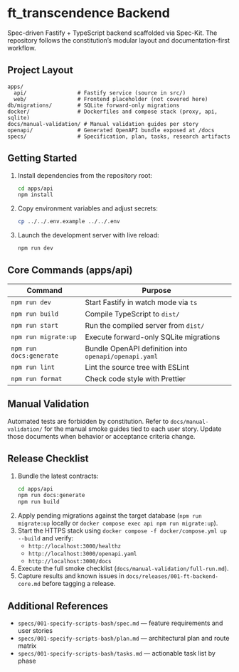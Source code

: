 # ft_transcendence Backend

Spec-driven Fastify + TypeScript backend scaffolded via Spec-Kit. The repository follows the constitution’s modular layout and documentation-first workflow.

## Project Layout

```
apps/
  api/                # Fastify service (source in src/)
  web/                # Frontend placeholder (not covered here)
db/migrations/        # SQLite forward-only migrations
docker/               # Dockerfiles and compose stack (proxy, api, sqlite)
docs/manual-validation/ # Manual validation guides per story
openapi/              # Generated OpenAPI bundle exposed at /docs
specs/                # Specification, plan, tasks, research artifacts
```

## Getting Started

1. Install dependencies from the repository root:
	```sh
	cd apps/api
	npm install
	```
2. Copy environment variables and adjust secrets:
	```sh
	cp ../../.env.example ../../.env
	```
3. Launch the development server with live reload:
	```sh
	npm run dev
	```

## Core Commands (apps/api)

| Command | Purpose |
|---------|---------|
| `npm run dev` | Start Fastify in watch mode via `ts` |
| `npm run build` | Compile TypeScript to `dist/` |
| `npm run start` | Run the compiled server from `dist/` |
| `npm run migrate:up` | Execute forward-only SQLite migrations |
| `npm run docs:generate` | Bundle OpenAPI definition into `openapi/openapi.yaml` |
| `npm run lint` | Lint the source tree with ESLint |
| `npm run format` | Check code style with Prettier |

## Manual Validation

Automated tests are forbidden by constitution. Refer to `docs/manual-validation/` for the manual smoke guides tied to each user story. Update those documents when behavior or acceptance criteria change.

## Release Checklist

1. Bundle the latest contracts:
	```sh
	cd apps/api
	npm run docs:generate
	npm run build
	```
2. Apply pending migrations against the target database (`npm run migrate:up` locally or `docker compose exec api npm run migrate:up`).
3. Start the HTTPS stack using `docker compose -f docker/compose.yml up --build` and verify:
	- `http://localhost:3000/healthz`
	- `http://localhost:3000/openapi.yaml`
	- `http://localhost:3000/docs`
4. Execute the full smoke checklist (`docs/manual-validation/full-run.md`).
5. Capture results and known issues in `docs/releases/001-ft-backend-core.md` before tagging a release.

## Additional References

- `specs/001-specify-scripts-bash/spec.md` — feature requirements and user stories
- `specs/001-specify-scripts-bash/plan.md` — architectural plan and route matrix
- `specs/001-specify-scripts-bash/tasks.md` — actionable task list by phase
